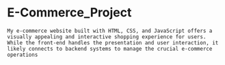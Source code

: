 # E-Commerce_Project
    My e-commerce website built with HTML, CSS, and JavaScript offers a visually appealing and interactive shopping experience for users. While the front-end handles the presentation and user interaction, it likely connects to backend systems to manage the crucial e-commerce operations
